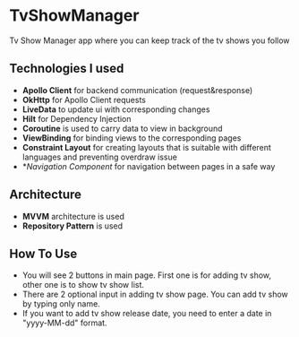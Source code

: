 # TvShowManager
Tv Show Manager app where you can keep track of the tv shows you follow

## Technologies I used

- **Apollo Client** for backend communication (request&response)
- **OkHttp** for Apollo Client requests
- **LiveData** to update ui with corresponding changes
- **Hilt** for Dependency Injection
- **Coroutine** is used to carry data to view in background
- **ViewBinding** for binding views to the corresponding pages
- **Constraint Layout** for creating layouts that is suitable with different languages and preventing overdraw issue
- **Navigation Component* for navigation between pages in a safe way

## Architecture

- **MVVM** architecture is used
- **Repository Pattern** is used

## How To Use
- You will see 2 buttons in main page. First one is for adding tv show, other one is to show tv show list.
- There are 2 optional input in adding tv show page. You can add tv show by typing only name.
- If you want to add tv show release date, you need to enter a date in "yyyy-MM-dd" format.
